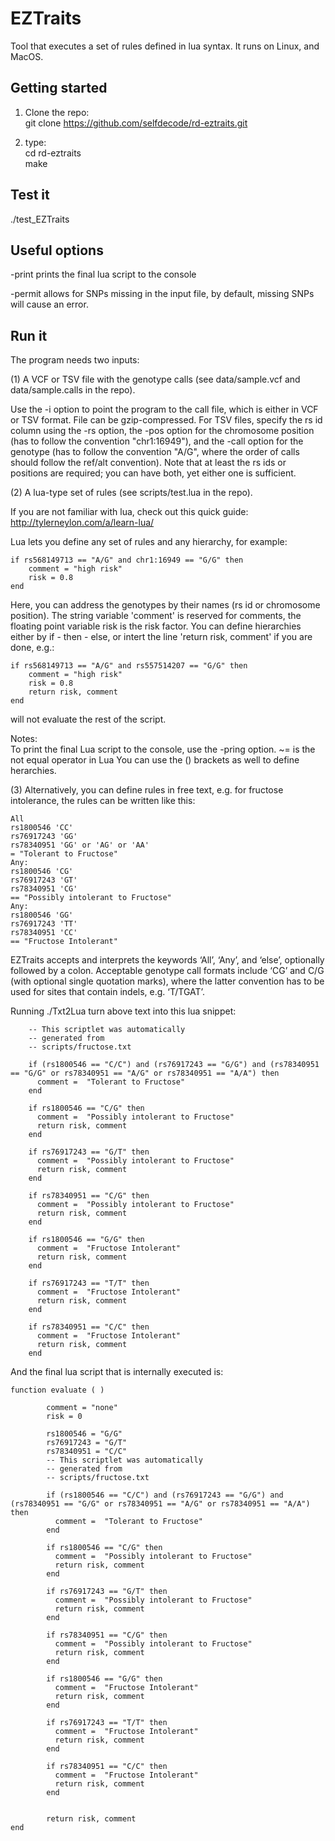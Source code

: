# EZTraits

Tool that executes a set of rules defined in lua syntax. It runs on Linux, and MacOS.

## Getting started

1. Clone the repo:  
git clone https://github.com/selfdecode/rd-eztraits.git  

3. type:  
   cd rd-eztraits  
   make  

## Test it

./test_EZTraits

## Useful options

-print prints the final lua script to the console

-permit allows for SNPs missing in the input file, by default, missing SNPs will cause an error. 

## Run it

The program needs two inputs:  

(1) A VCF or TSV file with the genotype calls (see data/sample.vcf and data/sample.calls in the repo).  

Use the -i option to point the program to the call file, which is either in VCF or TSV format. File can be gzip-compressed. For TSV files, specify the rs id column using the -rs option, the -pos option for the chromosome position (has to follow the convention "chr1:16949"), and the -call option for the genotype (has to follow the convention "A/G", where the order of calls should follow the ref/alt convention). Note that at least the rs ids or positions are required; you can have both, yet either one is sufficient.


(2) A lua-type set of rules (see scripts/test.lua in the repo).

If you are not familiar with lua, check out this quick guide: http://tylerneylon.com/a/learn-lua/

Lua lets you define any set of rules and any hierarchy, for example:

	if rs568149713 == "A/G" and chr1:16949 == "G/G" then
		comment = "high risk"
		risk = 0.8
	end

Here, you can address the genotypes by their names (rs id or chromosome position). The string variable 'comment' is reserved for comments, the floating point variable risk is the risk factor. You can define hierarchies either by if - then - else, or intert the line 'return risk, comment' if you are done, e.g.:

	if rs568149713 == "A/G" and rs557514207 == "G/G" then
		comment = "high risk"
		risk = 0.8
		return risk, comment
	end

will not evaluate the rest of the script. 

Notes:  
To print the final Lua script to the console, use the -pring option.
~= is the not equal operator in Lua 
You can use the () brackets as well to define herarchies.  


(3) Alternatively, you can define rules in free text, e.g. for fructose intolerance, the rules can be written like this:

	All
	rs1800546 'CC'
	rs76917243 'GG'
	rs78340951 'GG' or 'AG' or 'AA'
	= "Tolerant to Fructose"
	Any:
	rs1800546 'CG'
	rs76917243 'GT'
	rs78340951 'CG'
	== "Possibly intolerant to Fructose"
	Any:
	rs1800546 'GG'
	rs76917243 'TT'
	rs78340951 'CC'
	== "Fructose Intolerant"

EZTraits accepts and interprets the keywords ‘All’, ‘Any’, and ‘else’, optionally followed by a colon. Acceptable genotype call formats include ‘CG’ and C/G (with optional single quotation marks), where the latter convention has to be used for sites that contain indels, e.g. ‘T/TGAT’.  

Running ./Txt2Lua turn above text into this lua snippet:  


        -- This scriptlet was automatically
        -- generated from
        -- scripts/fructose.txt

        if (rs1800546 == "C/C") and (rs76917243 == "G/G") and (rs78340951 == "G/G" or rs78340951 == "A/G" or rs78340951 == "A/A") then
          comment =  "Tolerant to Fructose"
        end

        if rs1800546 == "C/G" then
          comment =  "Possibly intolerant to Fructose"
          return risk, comment
        end

        if rs76917243 == "G/T" then
          comment =  "Possibly intolerant to Fructose"
          return risk, comment
        end

        if rs78340951 == "C/G" then
          comment =  "Possibly intolerant to Fructose"
          return risk, comment
        end

        if rs1800546 == "G/G" then
          comment =  "Fructose Intolerant"
          return risk, comment
        end

        if rs76917243 == "T/T" then
          comment =  "Fructose Intolerant"
          return risk, comment
        end

        if rs78340951 == "C/C" then
          comment =  "Fructose Intolerant"
          return risk, comment
        end

And the final lua script that is internally executed is:

	function evaluate ( )

        	comment = "none"
        	risk = 0

        	rs1800546 = "G/G"
        	rs76917243 = "G/T"
        	rs78340951 = "C/C"
        	-- This scriptlet was automatically
        	-- generated from
        	-- scripts/fructose.txt

        	if (rs1800546 == "C/C") and (rs76917243 == "G/G") and (rs78340951 == "G/G" or rs78340951 == "A/G" or rs78340951 == "A/A") then
          	  comment =  "Tolerant to Fructose"
        	end

        	if rs1800546 == "C/G" then
          	  comment =  "Possibly intolerant to Fructose"
           	  return risk, comment
        	end

        	if rs76917243 == "G/T" then
          	  comment =  "Possibly intolerant to Fructose"
          	  return risk, comment
        	end

        	if rs78340951 == "C/G" then
          	  comment =  "Possibly intolerant to Fructose"
           	  return risk, comment
        	end

        	if rs1800546 == "G/G" then
          	  comment =  "Fructose Intolerant"
          	  return risk, comment
        	end

        	if rs76917243 == "T/T" then
          	  comment =  "Fructose Intolerant"
          	  return risk, comment
        	end

        	if rs78340951 == "C/C" then
          	  comment =  "Fructose Intolerant"
          	  return risk, comment
        	end


        	return risk, comment
	end



